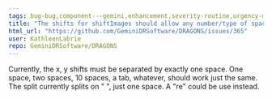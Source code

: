 ```yaml
---
tags: bug-bug,component---gemini,enhancement,severity-routine,urgency-medium,usage
title: "The shifts for shiftImages should allow any number/type of spaces"
html_url: "https://github.com/GeminiDRSoftware/DRAGONS/issues/365"
user: KathleenLabrie
repo: GeminiDRSoftware/DRAGONS
---
```


Currently, the x, y shifts must be separated by exactly one space.  One space, two spaces, 10 spaces, a tab, whatever, should work just the same.  The split currently splits on " ", just one space.  A "re" could be use instead.
